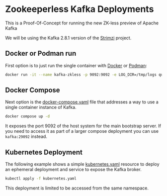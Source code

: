 # Zookeeperless Kafka Deployments

This is a Proof-Of-Concept for running the new ZK-less preview of Apache Kafka

We will be using the Kafka 2.8.1 version of the [Strimzi](https://strimzi.io/) project.

## Docker or Podman run

First option is to just run the single container with [Docker](https://docker.io) or [Podman](https://podman.io):

```sh
docker run -it --name kafka-zkless -p 9092:9092 -e LOG_DIR=/tmp/logs quay.io/strimzi/kafka:latest-kafka-2.8.1-amd64 /bin/sh -c 'export CLUSTER_ID=$(bin/kafka-storage.sh random-uuid) && bin/kafka-storage.sh format -t $CLUSTER_ID -c config/kraft/server.properties && bin/kafka-server-start.sh config/kraft/server.properties'
```

## Docker Compose

Next option is the [docker-compose.yaml](docker-compose.yaml) file that addresses a way to use a single container instance of Kafka.

```sh
docker compose up -d
```

It exposes the port 9092 of the host system for the main bootstrap server. If you need to access it as part of a larger compose deployment you can use `kafka:29092` instead.

## Kubernetes Deployment

The following example shows a simple [kubernetes.yaml](kubernetes.yaml) resource to deploy an ephemeral deployment and service to expose the Kafka broker. 

```sh
kubectl apply -f kubernetes.yaml
```

This deployment is limited to be accessed from the same namespace. 